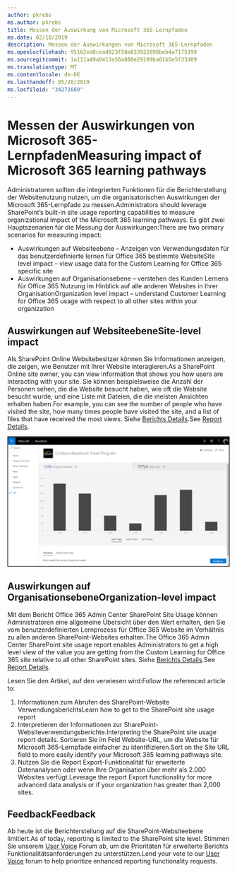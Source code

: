 ```yaml
---
author: pkrebs
ms.author: pkrebs
title: Messen der Auswirkung von Microsoft 365-Lernpfaden
ms.date: 02/10/2019
description: Messen der Auswirkungen von Microsoft 365-Lernpfaden
ms.openlocfilehash: 95162ed8cead823f58a033922898beb4a7175399
ms.sourcegitcommit: 1a111a49a0413a56a880e29109ba01b5e5f33d09
ms.translationtype: MT
ms.contentlocale: de-DE
ms.lasthandoff: 05/20/2019
ms.locfileid: "34272689"
---
```

# <a name="measuring-impact-of-microsoft-365-learning-pathways"></a><span data-ttu-id="11d5d-103">Messen der Auswirkungen von Microsoft 365-Lernpfaden</span><span class="sxs-lookup"><span data-stu-id="11d5d-103">Measuring impact of Microsoft 365 learning pathways</span></span>

<span data-ttu-id="11d5d-104">Administratoren sollten die integrierten Funktionen für die Berichterstellung der Websitenutzung nutzen, um die organisatorischen Auswirkungen der Microsoft 365-Lernpfade zu messen.</span><span class="sxs-lookup"><span data-stu-id="11d5d-104">Administrators should leverage SharePoint’s built-in site usage reporting capabilities to measure organizational impact of the Microsoft 365 learning pathways.</span></span> <span data-ttu-id="11d5d-105">Es gibt zwei Hauptszenarien für die Messung der Auswirkungen:</span><span class="sxs-lookup"><span data-stu-id="11d5d-105">There are two primary scenarios for measuring impact:</span></span> 
- <span data-ttu-id="11d5d-106">Auswirkungen auf Websiteebene – Anzeigen von Verwendungsdaten für das benutzerdefinierte lernen für Office 365 bestimmte Website</span><span class="sxs-lookup"><span data-stu-id="11d5d-106">Site level impact – view usage data for the Custom Learning for Office 365 specific site</span></span> 
- <span data-ttu-id="11d5d-107">Auswirkungen auf Organisationsebene – verstehen des Kunden Lernens für Office 365 Nutzung im Hinblick auf alle anderen Websites in Ihrer Organisation</span><span class="sxs-lookup"><span data-stu-id="11d5d-107">Organization level impact – understand Customer Learning for Office 365 usage with respect to all other sites within your organization</span></span>

## <a name="site-level-impact"></a><span data-ttu-id="11d5d-108">Auswirkungen auf Websiteebene</span><span class="sxs-lookup"><span data-stu-id="11d5d-108">Site-level impact</span></span>

<span data-ttu-id="11d5d-109">Als SharePoint Online Websitebesitzer können Sie Informationen anzeigen, die zeigen, wie Benutzer mit Ihrer Website interagieren.</span><span class="sxs-lookup"><span data-stu-id="11d5d-109">As a SharePoint Online site owner, you can view information that shows you how users are interacting with your site.</span></span> <span data-ttu-id="11d5d-110">Sie können beispielsweise die Anzahl der Personen sehen, die die Website besucht haben, wie oft die Website besucht wurde, und eine Liste mit Dateien, die die meisten Ansichten erhalten haben.</span><span class="sxs-lookup"><span data-stu-id="11d5d-110">For example, you can see the number of people who have visited the site, how many times people have visited the site, and a list of files that have received the most views.</span></span> <span data-ttu-id="11d5d-111">Siehe [Berichts Details](https://support.office.com/article/view-usage-data-for-your-sharepoint-site-2fa8ddc2-c4b3-4268-8d26-a772dc55779e).</span><span class="sxs-lookup"><span data-stu-id="11d5d-111">See [Report Details](https://support.office.com/article/view-usage-data-for-your-sharepoint-site-2fa8ddc2-c4b3-4268-8d26-a772dc55779e).</span></span> 

![CG-measureimpactreport. png](media/cg-measureimpactreport.png)

## <a name="organization-level-impact"></a><span data-ttu-id="11d5d-113">Auswirkungen auf Organisationsebene</span><span class="sxs-lookup"><span data-stu-id="11d5d-113">Organization-level impact</span></span>
<span data-ttu-id="11d5d-114">Mit dem Bericht Office 365 Admin Center SharePoint Site Usage können Administratoren eine allgemeine Übersicht über den Wert erhalten, den Sie vom benutzerdefinierten Lernprozess für Office 365 Website im Verhältnis zu allen anderen SharePoint-Websites erhalten.</span><span class="sxs-lookup"><span data-stu-id="11d5d-114">The Office 365 Admin Center SharePoint site usage report enables Administrators to get a high level view of the value you are getting from the Custom Learning for Office 365 site relative to all other SharePoint sites.</span></span> <span data-ttu-id="11d5d-115">Siehe [Berichts Details](https://docs.microsoft.com/office365/admin/activity-reports/sharepoint-site-usage?view=o365-worldwide).</span><span class="sxs-lookup"><span data-stu-id="11d5d-115">See [Report Details](https://docs.microsoft.com/office365/admin/activity-reports/sharepoint-site-usage?view=o365-worldwide).</span></span>
 
<span data-ttu-id="11d5d-116">Lesen Sie den Artikel, auf den verwiesen wird:</span><span class="sxs-lookup"><span data-stu-id="11d5d-116">Follow the referenced article to:</span></span> 
1. <span data-ttu-id="11d5d-117">Informationen zum Abrufen des SharePoint-Website Verwendungsberichts</span><span class="sxs-lookup"><span data-stu-id="11d5d-117">Learn how to get to the SharePoint site usage report</span></span> 
2. <span data-ttu-id="11d5d-118">Interpretieren der Informationen zur SharePoint-Websiteverwendungsberichte.</span><span class="sxs-lookup"><span data-stu-id="11d5d-118">Interpreting the SharePoint site usage report details.</span></span> <span data-ttu-id="11d5d-119">Sortieren Sie im Feld Website-URL, um die Website für Microsoft 365-Lernpfade einfacher zu identifizieren.</span><span class="sxs-lookup"><span data-stu-id="11d5d-119">Sort on the Site URL field to more easily identify your Microsoft 365 learning pathways site.</span></span> 
3. <span data-ttu-id="11d5d-120">Nutzen Sie die Report Export-Funktionalität für erweiterte Datenanalysen oder wenn Ihre Organisation über mehr als 2.000 Websites verfügt.</span><span class="sxs-lookup"><span data-stu-id="11d5d-120">Leverage the report Export functionality for more advanced data analysis or if your organization has greater than 2,000 sites.</span></span> 

## <a name="feedback"></a><span data-ttu-id="11d5d-121">Feedback</span><span class="sxs-lookup"><span data-stu-id="11d5d-121">Feedback</span></span>

<span data-ttu-id="11d5d-122">Ab heute ist die Berichterstellung auf die SharePoint-Websiteebene limitiert.</span><span class="sxs-lookup"><span data-stu-id="11d5d-122">As of today, reporting is limited to the SharePoint site level.</span></span> <span data-ttu-id="11d5d-123">Stimmen Sie unserem [User Voice](https://microsoftteams.uservoice.com/forums/913429-learning-solutions) Forum ab, um die Prioritäten für erweiterte Berichts Funktionalitätsanforderungen zu unterstützen.</span><span class="sxs-lookup"><span data-stu-id="11d5d-123">Lend your vote to our [User Voice](https://microsoftteams.uservoice.com/forums/913429-learning-solutions) forum to help prioritize enhanced reporting functionality requests.</span></span>   

